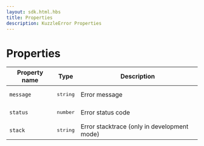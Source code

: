 ```yaml
---
layout: sdk.html.hbs
title: Properties
description: KuzzleError Properties
---
```


# Properties

| Property name        | Type     | Description          |
| -------------------- | -------- | --------------------------------------- |
| `message`            | <pre>string</pre> | Error message    |
| `status`             | <pre>number</pre> | Error status code      |
| `stack`              | <pre>string</pre> | Error stacktrace (only in development mode)   |
